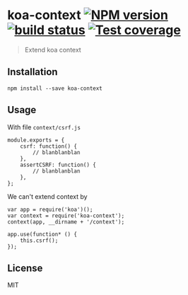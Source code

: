 # koa-context [![NPM version][npm-image]][npm-url] [![build status][travis-image]][travis-url] [![Test coverage][coveralls-image]][coveralls-url]

> Extend koa context

## Installation

    npm install --save koa-context

## Usage

With file `context/csrf.js`

    module.exports = {
        csrf: function() {
            // blanblanblan
        },
        assertCSRF: function() {
            // blanblanblan
        },
    };

We can't extend context by

    var app = require('koa')();
    var context = require('koa-context');
    context(app, __dirname + '/context');

    app.use(function* () {
        this.csrf();
    });

## License

MIT

[npm-image]: https://img.shields.io/npm/v/koa-context.svg?style=flat
[npm-url]: https://npmjs.org/package/koa-context
[travis-image]: https://img.shields.io/travis/CatTail/koa-context.svg?style=flat
[travis-url]: https://travis-ci.org/CatTail/koa-context
[coveralls-image]: https://img.shields.io/coveralls/CatTail/koa-context.svg?style=flat
[coveralls-url]: https://coveralls.io/r/CatTail/koa-context?branch=master
